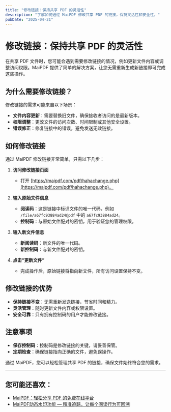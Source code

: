 ```yaml
---
title: "修改链接：保持共享 PDF 的灵活性"
description: "了解如何通过 MaiPDF 修改共享 PDF 的链接，保持灵活性和安全性。"
pubDate: "2025-04-21"
---
```


# 修改链接：保持共享 PDF 的灵活性

在共享 PDF 文件时，您可能会遇到需要修改链接的情况，例如更新文件内容或调整访问权限。MaiPDF 提供了简单的解决方案，让您无需重新生成新链接即可完成这些操作。

## 为什么需要修改链接？

修改链接的需求可能来自以下场景：

- **文件内容更新**：需要替换旧文件，确保接收者访问的是最新版本。
- **权限调整**：更改文件的访问次数、时间限制或其他安全设置。
- **错误修正**：修复链接中的错误，避免发送无效链接。

## 如何修改链接

通过 MaiPDF 修改链接非常简单，只需以下几步：

1. **访问修改链接页面**
   - 打开 [https://maipdf.com/pdf/hahachange.php](https://maipdf.com/pdf/hahachange.php)。

2. **输入原始文件信息**
   - **阅读码**：这是链接中标识文件的唯一代码，例如 `/file/a67fc93884ad24@pdf` 中的 `a67fc93884ad24`。
   - **控制码**：与原始文件配对的密钥，用于验证您的管理权限。

3. **输入新文件信息**
   - **新阅读码**：新文件的唯一代码。
   - **新控制码**：与新文件配对的密钥。

4. **点击“更新文件”**
   - 完成操作后，原始链接将指向新文件，所有访问设置保持不变。

## 修改链接的优势

- **保持链接不变**：无需重新发送链接，节省时间和精力。
- **灵活管理**：随时更新文件内容或权限设置。
- **安全可靠**：只有拥有控制码的用户才能修改链接。

## 注意事项

- **保存控制码**：控制码是修改链接的关键，请妥善保管。
- **定期检查**：确保链接指向正确的文件，避免误操作。

通过 MaiPDF，您可以轻松管理共享 PDF 的链接，确保文件始终符合您的需求。

---

## 您可能还喜欢：

- [MaiPDF：轻松分享 PDF 的免费在线平台](/blog/cn/easy-pdf-sharing/)
- [MaiPDF动态水印功能 — 精准追踪，让每个阅读行为可回溯](/blog/cn/dynamic-watermarks-on-pdf-cn/)